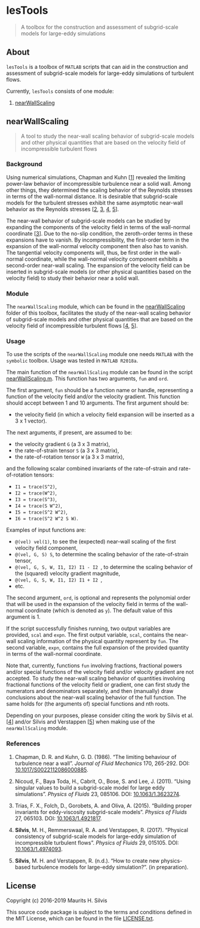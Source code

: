 # lesTools

> A toolbox for the construction and assessment of subgrid-scale models for large-eddy simulations

## About

`lesTools` is a toolbox of `MATLAB` scripts that can aid in the construction and assessment of subgrid-scale models for large-eddy simulations of turbulent flows.

Currently, `lesTools` consists of one module:

1. [nearWallScaling](#nearwallscaling)

## nearWallScaling

> A tool to study the near-wall scaling behavior of subgrid-scale models and other physical quantities that are based on the velocity field of incompressible turbulent flows

### Background

Using numerical simulations, Chapman and Kuhn [[1](#chapmankuhn1986)] revealed the limiting power-law behavior of incompressible turbulence near a solid wall.
Among other things, they determined the scaling behavior of the Reynolds stresses in terms of the wall-normal distance.
It is desirable that subgrid-scale models for the turbulent stresses exhibit the same asymptotic near-wall behavior as the Reynolds stresses [[2](#nicoudetal2011), [3](#triasetal2015), [4](#silvisetal2017), [5](#silvisverstappennd)].

The near-wall behavior of subgrid-scale models can be studied by expanding the components of the velocity field in terms of the wall-normal coordinate [[3](#triasetal2015)].
Due to the no-slip condition, the zeroth-order terms in these expansions have to vanish.
By incompressibility, the first-order term in the expansion of the wall-normal velocity component then also has to vanish.
The tangential velocity components will, thus, be first order in the wall-normal coordinate, while the wall-normal velocity component exhibits a second-order near-wall scaling.
The expansion of the velocity field can be inserted in subgrid-scale models (or other physical quantities based on the velocity field) to study their behavior near a solid wall.

### Module

The `nearWallScaling` module, which can be found in the [nearWallScaling](nearWallScaling) folder of this toolbox, facilitates the study of the near-wall scaling behavior of subgrid-scale models and other physical quantities that are based on the velocity field of incompressible turbulent flows [[4](#silvisetal2017), [5](#silvisverstappennd)].

### Usage

To use the scripts of the `nearWallScaling` module one needs `MATLAB` with the `symbolic` toolbox.
Usage was tested in `MATLAB R2018a`.

The main function of the `nearWallScaling` module can be found in the script [nearWallScaling.m](nearWallScaling/nearWallScaling.m).
This function has two arguments, `fun` and `ord`.

The first argument, `fun` should be a function name or handle, representing a function of the velocity field and/or the velocity gradient.
This function should accept between 1 and 10 arguments.
The first argument should be:

- the velocity field (in which a velocity field expansion will be inserted as a 3 x 1 vector).

The next arguments, if present, are assumed to be:

- the velocity gradient `G` (a 3 x 3 matrix),
- the rate-of-strain tensor `S` (a 3 x 3 matrix),
- the rate-of-rotation tensor `W` (a 3 x 3 matrix),

and the following scalar combined invariants of the rate-of-strain
and rate-of-rotation tensors:

- `I1 = trace(S^2)`,
- `I2 = trace(W^2)`,
- `I3 = trace(S^3)`,
- `I4 = trace(S W^2)`,
- `I5 = trace(S^2 W^2)`,
- `I6 = trace(S^2 W^2 S W)`.

Examples of input functions are:

- `@(vel) vel(1)`, to see the (expected) near-wall scaling of the first velocity field component,
- `@(vel, G, S) S`, to determine the scaling behavior of the rate-of-strain tensor,
- `@(vel, G, S, W, I1, I2) I1 - I2 `, to determine the scaling behavior of the (squared) velocity gradient magnitude,
- `@(vel, G, S, W, I1, I2) I1 + I2 `,
- etc.

The second argument, `ord`, is optional and represents the polynomial order that will be used in the expansion of the velocity field in terms of the wall-normal coordinate (which is denoted as `y`).
The default value of this argument is 1.

If the script successfully finishes running, two output variables are provided, `scal` and `expn`.
The first output variable, `scal`, contains the near-wall scaling information of the physical quantity represent by `fun`.
The second variable, `expn`, contains the full expansion of the provided quantity in terms of the wall-normal coordinate.

Note that, currently, functions `fun` involving fractions, fractional powers and/or special functions of the velocity field and/or velocity gradient are not accepted.
To study the near-wall scaling behavior of quantities involving fractional functions of the velocity field or gradient, one can first study the numerators and denominators separately, and then (manually) draw conclusions about the near-wall scaling behavior of the full function.
The same holds for (the arguments of) special functions and nth roots.

Depending on your purposes, please consider citing the work by Silvis et al. [[4](#silvisetal2017)] and/or Silvis and Verstappen [[5](#silvisverstappennd)] when making use of the `nearWallScaling` module.

### References

1. Chapman, D. R. and Kuhn, G. D. (1986). <a name="chapmankuhn1986"></a> “The limiting behaviour of turbulence near a wall”. *Journal of Fluid Mechanics* 170, 265-292. DOI: [10.1017/S0022112086000885](http://doi.org/10.1017/S0022112086000885).

2. Nicoud, F., Baya Toda, H., Cabrit, O., Bose, S. and Lee, J. (2011). <a name="nicoudetal2011"></a> “Using singular values to build a subgrid-scale model for large eddy simulations”. *Physics of Fluids* 23, 085106. DOI: [10.1063/1.3623274](http://doi.org/10.1063/1.3623274).

3. Trias, F. X., Folch, D., Gorobets, A. and Oliva, A. (2015). <a name="triasetal2015"></a> “Building proper invariants for eddy-viscosity subgrid-scale models”. *Physics of Fluids* 27, 065103. DOI: [10.1063/1.4921817](http://doi.org/10.1063/1.4921817).

4. **Silvis**, M. H., Remmerswaal, R. A. and Verstappen, R. (2017). <a name="silvisetal2017"></a> “Physical consistency of subgrid-scale models for large-eddy simulation of incompressible turbulent flows”. *Physics of Fluids* 29, 015105. DOI: [10.1063/1.4974093](http://doi.org/10.1063/1.4974093).

5. **Silvis**, M. H. and Verstappen, R. (n.d.). <a name="silvisverstappennd"></a> “How to create new physics-based turbulence models for large-eddy simulation?”. (in preparation).

## License

Copyright (c) 2016-2019 Maurits H. Silvis

This source code package is subject to the terms and conditions defined in the MIT License, which can be found in the file [LICENSE.txt](LICENSE.txt).
